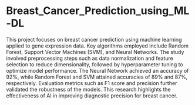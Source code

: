 # Breast_Cancer_Prediction_using_ML-DL
<p>This project focuses on breast cancer prediction using machine learning applied to gene expression data. Key algorithms employed include Random Forest, Support Vector Machines (SVM), and Neural Networks. The study involved preprocessing steps such as data normalization and feature selection to reduce dimensionality, followed by hyperparameter tuning to optimize model performance. The Neural Network achieved an accuracy of 92%, while Random Forest and SVM attained accuracies of 89% and 87%, respectively. Evaluation metrics such as F1 score and precision further validated the robustness of the models. This research highlights the effectiveness of AI in improving diagnostic precision for breast cancer.</p>
